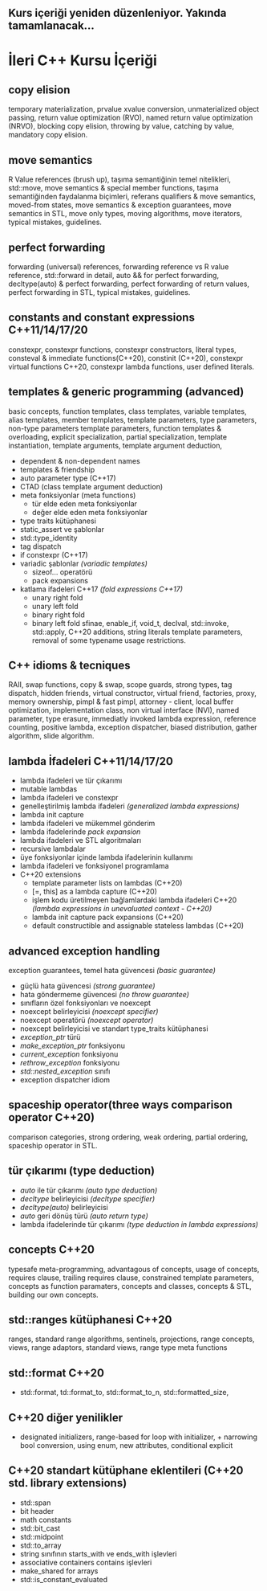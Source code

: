 ## Kurs içeriği yeniden düzenleniyor. Yakında tamamlanacak...

# İleri C++ Kursu İçeriği

## copy elision
temporary materialization, prvalue xvalue conversion, unmaterialized object passing, return value optimization (RVO), named return value optimization (NRVO), blocking copy elision, throwing by value, catching by value, mandatory copy elision.

## move semantics 
R Value references (brush up), taşıma semantiğinin temel nitelikleri, std::move, move semantics & special member functions, taşıma semantiğinden faydalanma biçimleri, 
referans qualifiers & move semantics, moved-from states, move semantics & exception guarantees, move semantics in STL, move only types, moving algorithms, move iterators, typical mistakes, guidelines.

## perfect forwarding
forwarding (universal) references, forwarding reference vs R value reference, std::forward in detail, auto && for perfect forwarding,  decltype(auto) & perfect forwarding, perfect forwarding of return values, perfect forwarding in STL, typical mistakes, guidelines.

## constants and constant expressions C++11/14/17/20
constexpr, constexpr functions, constexpr constructors, literal types, consteval & immediate functions(C++20), constinit (C++20), constexpr virtual functions C++20, constexpr lambda functions, user defined literals.

## templates & generic programming (advanced)
basic concepts, function templates, class templates, variable templates, alias templates, member templates, template parameters, type parameters, non-type parameters
template parameters, function templates & overloading, explicit specialization, partial specialization, template instantiation, template arguments, template argument deduction, 
+ dependent & non-dependent names
+ templates & friendship
+ auto parameter type (C++17)
+ CTAD (class template argument deduction)
+ meta fonksiyonlar (meta functions)
  + tür elde eden meta fonksiyonlar
  + değer elde eden meta fonksiyonlar
+ type traits kütüphanesi
+ static_assert ve şablonlar
+ std::type_identity
+ tag dispatch
+ if constexpr (C++17)
+ variadic şablonlar _(variadic templates)_
  + sizeof... operatörü
  + pack expansions
+ katlama ifadeleri C++17 _(fold expressions C++17)_
  + unary right fold
  + unary left fold
  + binary right fold
  + binary left fold
sfinae, enable_if, void_t, declval, std::invoke, std::apply, C++20 additions, string literals template parameters, removal of some typename usage restrictions.

## C++ idioms & tecniques
RAII, swap functions, copy & swap, scope guards, strong types, tag dispatch, hidden friends, virtual constructor, virtual friend, factories, proxy, memory ownership, pimpl & fast pimpl, attorney - client, local buffer optimization, implementation class, non virtual interface (NVI), named parameter, type erasure, immediatly invoked lambda expression, reference counting, positive lambda, exception dispatcher, biased distribution, gather algorithm, slide algorithm. 

## lambda İfadeleri C++11/14/17/20 
+ lambda ifadeleri ve tür çıkarımı
+ mutable lambdas
+ lambda ifadeleri ve constexpr 
+ genelleştirilmiş lambda ifadeleri _(generalized lambda expressions)_
+ lambda init capture
+ lambda ifadeleri ve mükemmel gönderim
+ lambda ifadelerinde _pack expansion_
+ lambda ifadeleri ve STL algoritmaları
+ recursive lambdalar
+ üye fonksiyonlar içinde lambda ifadelerinin kullanımı
+ lambda ifadeleri ve fonksiyonel programlama
+ C++20 extensions
	+ template parameter lists on lambdas (C++20)
	+ \[=, this] as a lambda capture (C++20)
	+ işlem kodu üretilmeyen bağlamlardaki lambda ifadeleri C++20 _(lambda expressions in unevaluated context - C++20)_
	+ lambda init capture pack expansions (C++20)
	+ default constructible and assignable stateless lambdas (C++20)

## advanced exception handling
exception guarantees, temel hata güvencesi _(basic guarantee)_
  + güçlü hata güvencesi _(strong guarantee)_
  + hata göndermeme güvencesi _(no throw guarantee)_
  + sınıfların özel fonksiyonları ve noexcept
+ noexcept belirleyicisi _(noexcept specifier)_
+ noexcept operatörü _(noexcept operator)_
+ noexcept belirleyicisi ve standart type_traits kütüphanesi
+ _exception\_ptr_ türü
+ _make\_exception_ptr_ fonksiyonu
+ _current\_exception_ fonksiyonu
+ _rethrow\_exception_ fonksiyonu
+ _std::nested\_exception_ sınıfı
+ exception dispatcher idiom

## spaceship operator(three ways comparison operator C++20)
comparison categories, strong ordering, weak ordering, partial ordering, spaceship operator in STL.

## tür çıkarımı (type deduction)
+ _auto_ ile tür çıkarımı _(auto type deduction)_
+ _decltype_ belirleyicisi _(decltype specifier)_
+ _decltype(auto)_ belirleyicisi
+ _auto_ geri dönüş türü _(auto return type)_
+ lambda ifadelerinde tür çıkarımı _(type deduction in lambda expressions)_

## concepts C++20
typesafe meta-programming, advantagous of concepts, usage of concepts, requires clause, trailing requires clause, constrained template parameters, concepts as function paramaters, concepts and classes, concepts & STL, building our own concepts.


## std::ranges kütüphanesi C++20
ranges, standard range algorithms, sentinels, projections, range concepts, views, range adaptors, standard views, range type meta functions

## std::format C++20
+ std::format, td::format_to, std::format_to_n, std::formatted_size, 

## C++20 diğer yenilikler
+ designated initializers, range-based for loop with initializer, + narrowing bool conversion, using enum, new attributes, conditional explicit

## C++20 standart kütüphane eklentileri (C++20 std. library extensions)
+ std::span
+ bit header
+ math constants
+ std::bit_cast
+ std::midpoint
+ std::to_array
+ string sınıfının starts_with ve ends_with işlevleri
+ associative containers contains işlevleri
+ make_shared for arrays
+ std::is_constant_evaluated
